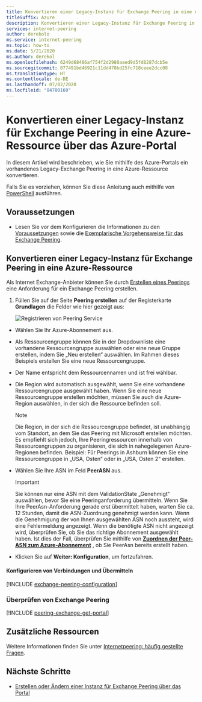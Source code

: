 ```yaml
---
title: Konvertieren einer Legacy-Instanz für Exchange Peering in eine Azure-Ressource über das Azure-Portal
titleSuffix: Azure
description: Konvertieren einer Legacy-Instanz für Exchange Peering in eine Azure-Ressource über das Azure-Portal
services: internet-peering
author: derekolo
ms.service: internet-peering
ms.topic: how-to
ms.date: 5/21/2020
ms.author: derekol
ms.openlocfilehash: 6249d68486af754f2d2980aaed9d5fd8287dcb5e
ms.sourcegitcommit: 877491bd46921c11dd478bd25fc718ceee2dcc08
ms.translationtype: HT
ms.contentlocale: de-DE
ms.lasthandoff: 07/02/2020
ms.locfileid: "84700160"
---
```

# <a name="convert-a-legacy-exchange-peering-to-an-azure-resource-by-using-the-azure-portal"></a>Konvertieren einer Legacy-Instanz für Exchange Peering in eine Azure-Ressource über das Azure-Portal

In diesem Artikel wird beschrieben, wie Sie mithilfe des Azure-Portals ein vorhandenes Legacy-Exchange Peering in eine Azure-Ressource konvertieren.

Falls Sie es vorziehen, können Sie diese Anleitung auch mithilfe von [PowerShell](howto-legacy-exchange-powershell.md) ausführen.

## <a name="before-you-begin"></a>Voraussetzungen
* Lesen Sie vor dem Konfigurieren die Informationen zu den [Voraussetzungen](prerequisites.md) sowie die [Exemplarische Vorgehensweise für das Exchange Peering](walkthrough-exchange-all.md).

## <a name="convert-a-legacy-exchange-peering-to-an-azure-resource"></a>Konvertieren einer Legacy-Instanz für Exchange Peering in eine Azure-Ressource

Als Internet Exchange-Anbieter können Sie durch [Erstellen eines Peerings]( https://go.microsoft.com/fwlink/?linkid=2129593) eine Anforderung für ein Exchange Peering erstellen.

1. Füllen Sie auf der Seite **Peering erstellen** auf der Registerkarte **Grundlagen** die Felder wie hier gezeigt aus:

   ![Registrieren von Peering Service](./media/setup-basics-tab.png)

* Wählen Sie Ihr Azure-Abonnement aus.

* Als Ressourcengruppe können Sie in der Dropdownliste eine vorhandene Ressourcengruppe auswählen oder eine neue Gruppe erstellen, indem Sie „Neu erstellen“ auswählen. Im Rahmen dieses Beispiels erstellen Sie eine neue Ressourcengruppe.

* Der Name entspricht dem Ressourcennamen und ist frei wählbar.

* Die Region wird automatisch ausgewählt, wenn Sie eine vorhandene Ressourcengruppe ausgewählt haben. Wenn Sie eine neue Ressourcengruppe erstellen möchten, müssen Sie auch die Azure-Region auswählen, in der sich die Ressource befinden soll.

  >[!NOTE]
  >Die Region, in der sich die Ressourcengruppe befindet, ist unabhängig vom Standort, an dem Sie das Peering mit Microsoft erstellen möchten. Es empfiehlt sich jedoch, Ihre Peeringressourcen innerhalb von Ressourcengruppen zu organisieren, die sich in nahegelegenen Azure-Regionen befinden. Beispiel: Für Peerings in Ashburn können Sie eine Ressourcengruppe in „USA, Osten“ oder in „USA, Osten 2“ erstellen.

* Wählen Sie Ihre ASN im Feld **PeerASN** aus.

  >[!IMPORTANT]  
  >Sie können nur eine ASN mit dem ValidationState „Genehmigt“ auswählen, bevor Sie eine Peeringanforderung übermitteln. Wenn Sie Ihre PeerAsn-Anforderung gerade erst übermittelt haben, warten Sie ca. 12 Stunden, damit die ASN-Zuordnung genehmigt werden kann. Wenn die Genehmigung der von Ihnen ausgewählten ASN noch aussteht, wird eine Fehlermeldung angezeigt. Wenn die benötigte ASN nicht angezeigt wird, überprüfen Sie, ob Sie das richtige Abonnement ausgewählt haben. Ist dies der Fall, überprüfen Sie mithilfe von **[Zuordnen der Peer-ASN zum Azure-Abonnement](https://go.microsoft.com/fwlink/?linkid=2129592)** , ob Sie PeerAsn bereits erstellt haben.

* Klicken Sie auf **Weiter: Konfiguration**, um fortzufahren.


#### <a name="configure-connections-and-submit"></a>Konfigurieren von Verbindungen und Übermitteln
[!INCLUDE [exchange-peering-configuration](./includes/exchange-portal-configuration-legacy.md)]

### <a name="verify-exchange-peering"></a><a name=get></a>Überprüfen von Exchange Peering
[!INCLUDE [peering-exchange-get-portal](./includes/exchange-portal-get.md)]

## <a name="additional-resources"></a>Zusätzliche Ressourcen

Weitere Informationen finden Sie unter [Internetpeering: häufig gestellte Fragen](faqs.md).

## <a name="next-steps"></a>Nächste Schritte

* [Erstellen oder Ändern einer Instanz für Exchange Peering über das Portal](howto-exchange-portal.md)
